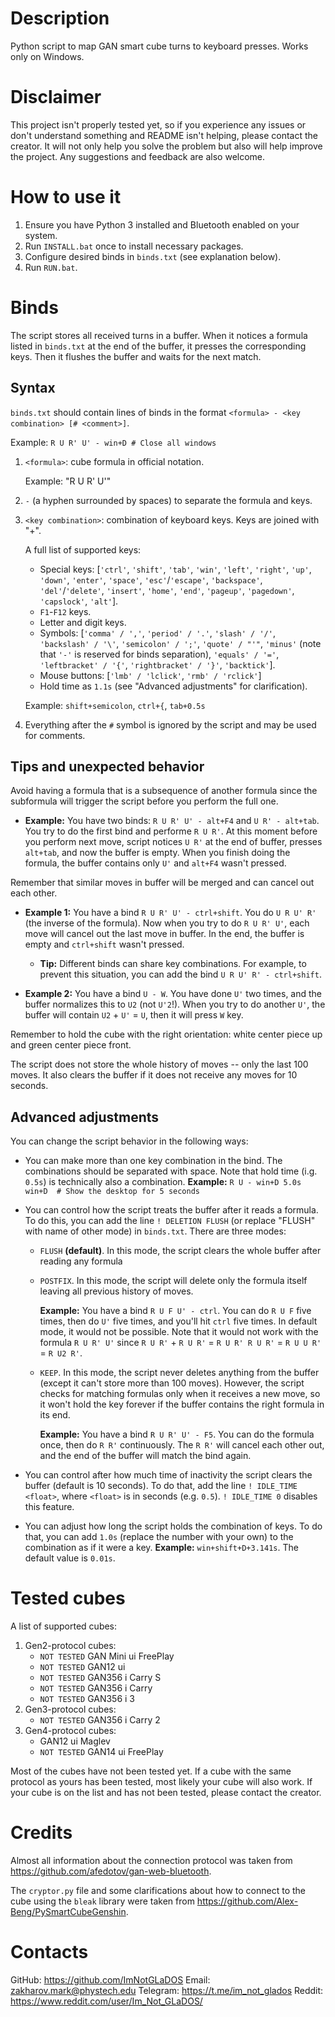 # Description
Python script to map GAN smart cube turns to keyboard presses. Works only on Windows.

# Disclaimer
This project isn't properly tested yet, so if you experience any issues or don't understand something and README isn't helping, please contact the creator. It will not only help you solve the problem but also will help improve the project. Any suggestions and feedback are also welcome.

# How to use it
1. Ensure you have Python 3 installed and Bluetooth enabled on your system.
2. Run `INSTALL.bat` once to install necessary packages.
3. Configure desired binds in `binds.txt` (see explanation below).
4. Run `RUN.bat`.

# Binds
The script stores all received turns in a buffer. When it notices a formula listed in `binds.txt` at the end of the buffer, it presses the corresponding keys. Then it flushes the buffer and waits for the next match.

## Syntax
`binds.txt` should contain lines of binds in the format `<formula> - <key combination> [# <comment>]`.

Example: `R U R' U' - win+D # Close all windows`
1. `<formula>`: cube formula in official notation.
  
    Example: "R U R' U'"
2. ` - ` (a hyphen surrounded by spaces) to separate the formula and keys.
3. `<key combination>`: combination of keyboard keys. Keys are joined with "+".
    
    A full list of supported keys: 
    - Special keys: [`'ctrl'`, `'shift'`, `'tab'`, `'win'`, `'left'`, `'right'`, `'up'`, `'down'`, `'enter'`, `'space'`, `'esc'`/`'escape'`, `'backspace'`, `'del'`/`'delete'`, `'insert'`, `'home'`, `'end'`, `'pageup'`, `'pagedown'`, `'capslock'`, `'alt'`].
    - `F1`-`F12` keys.
    - Letter and digit keys.
    - Symbols: [`'comma' / ','`, `'period' / '.'`, `'slash' / '/'`, `'backslash' / '\'`, `'semicolon' / ';'`, `'quote' / "'"`, `'minus'` (note that `'-'` is reserved for binds separation), `'equals' / '='`, `'leftbracket' / '{'`, `'rightbracket' / '}'`, `'backtick'`].
    - Mouse buttons: [`'lmb' / 'lclick'`, `'rmb' / 'rclick'`]
    - Hold time as `1.1s` (see "Advanced adjustments" for clarification).
  
    Example: `shift+semicolon`, `ctrl+{`, `tab+0.5s`
4. Everything after the `#` symbol is ignored by the script and may be used for comments.

## Tips and unexpected behavior
Avoid having a formula that is a subsequence of another formula since the subformula will trigger the script before you perform the full one.

- **Example:**
    You have two binds: `R U R' U' - alt+F4` and `U R' - alt+tab`. You try to do the first bind and performe `R U R'`. At this moment before you perform next move, script notices `U R'` at the end of buffer, presses `alt+tab`, and now the buffer is empty. When you finish doing the formula, the buffer contains only `U'` and `alt+F4` wasn't pressed.

Remember that similar moves in buffer will be merged and can cancel out each other.

- **Example 1:** You have a bind `R U R' U' - ctrl+shift`. You do `U R U' R'` (the inverse of the formula). Now when you try to do `R U R' U'`, each move will cancel out the last move in buffer. In the end, the buffer is empty and `ctrl+shift` wasn't pressed.

    - **Tip:** Different binds can share key combinations. For example, to prevent this situation, you can add the bind `U R U' R' - ctrl+shift`.

- **Example 2:** You have a bind `U - W`. You have done `U'` two times, and the buffer normalizes this to `U2` (not `U'2`!). When you try to do another `U'`, the buffer will contain `U2` + `U'` = `U`, then it will press `W` key.

Remember to hold the cube with the right orientation: white center piece up and green center piece front.

The script does not store the whole history of moves -- only the last 100 moves. It also clears the buffer if it does not receive any moves for 10 seconds.

## Advanced adjustments

You can change the script behavior in the following ways:
- You can make more than one key combination in the bind. The combinations should be separated with space. Note that hold time (i.g. `0.5s`) is technically also a combination. **Example:** `R U - win+D 5.0s win+D  # Show the desktop for 5 seconds`

- You can control how the script treats the buffer after it reads a formula. To do this, you can add the line `! DELETION FLUSH` (or replace "FLUSH" with name of other mode) in `binds.txt`. There are three modes:
    - `FLUSH` **(default)**. In this mode, the script clears the whole buffer after reading any formula
    - `POSTFIX`. In this mode, the script will delete only the formula itself leaving all previous history of moves.

        **Example:** You have a bind `R U F U' - ctrl`. You can do `R U F` five times, then do `U'` five times, and you'll hit `ctrl` five times. In default mode, it would not be possible. Note that it would not work with the formula `R U R' U'` since `R U R'` + `R U R'` = `R U R' R U R'` = `R U U R'` = `R U2 R'`.
    
    - `KEEP`. In this mode, the script never deletes anything from the buffer (except it can't store more than 100 moves). However, the script checks for matching formulas only when it receives a new move, so it won't hold the key forever if the buffer contains the right formula in its end.

        **Example:** You have a bind `R U R' U' - F5`. You can do the formula once, then do `R R'` continuously. The `R R'` will cancel each other out, and the end of the buffer will match the bind again.

- You can control after how much time of inactivity the script clears the buffer (default is 10 seconds). To do that, add the line `! IDLE_TIME <float>`, where `<float>` is in seconds (e.g. `0.5`). `! IDLE_TIME 0` disables this feature.

- You can adjust how long the script holds the combination of keys. To do that, you can add `1.0s` (replace the number with your own) to the combination as if it were a key. **Example:** `win+shift+D+3.141s`. The default value is `0.01s`.


# Tested cubes
A list of supported cubes:
1. Gen2-protocol cubes:
    - `NOT TESTED` GAN Mini ui FreePlay
    - `NOT TESTED` GAN12 ui
    - `NOT TESTED` GAN356 i Carry S
    - `NOT TESTED` GAN356 i Carry
    - `NOT TESTED` GAN356 i 3
2. Gen3-protocol cubes:
    - `NOT TESTED` GAN356 i Carry 2
3. Gen4-protocol cubes:
    - GAN12 ui Maglev
    - `NOT TESTED` GAN14 ui FreePlay

Most of the cubes have not been tested yet. If a cube with the same protocol as yours has been tested, most likely your cube will also work. If your cube is on the list and has not been tested, please contact the creator.

# Credits
Almost all information about the connection protocol was taken from https://github.com/afedotov/gan-web-bluetooth.

The `cryptor.py` file and some clarifications about how to connect to the cube using the `bleak` library were taken from https://github.com/Alex-Beng/PySmartCubeGenshin.

# Contacts
GitHub: https://github.com/ImNotGLaDOS
Email: zakharov.mark@phystech.edu
Telegram: https://t.me/im_not_glados
Reddit: https://www.reddit.com/user/Im_Not_GLaDOS/
